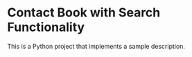 
# Contact Book with Search Functionality
This is a Python project that implements a sample description.

